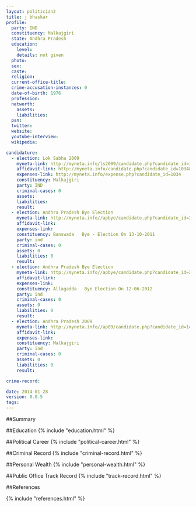```yaml
---
layout: politician2
title: j bhaskar
profile: 
  party: IND
  constituency: Malkajgiri
  state: Andhra Pradesh
  education: 
    level: 
    details: not given
  photo: 
  sex: 
  caste: 
  religion: 
  current-office-title: 
  crime-accusation-instances: 0
  date-of-birth: 1976
  profession: 
  networth: 
    assets: 
    liabilities: 
  pan: 
  twitter: 
  website: 
  youtube-interview: 
  wikipedia: 

candidature: 
  - election: Lok Sabha 2009
    myneta-link: http://myneta.info/ls2009/candidate.php?candidate_id=1034
    affidavit-link: http://myneta.info/candidate.php?candidate_id=1034&scan=original
    expenses-link: http://myneta.info/expense.php?candidate_id=1034
    constituency: Malkajgiri 
    party: IND
    criminal-cases: 0
    assets: 
    liabilities: 
    result:  
  - election: Andhra Pradesh Bye Election
    myneta-link: http://myneta.info//apbye/candidate.php?candidate_id=39
    affidavit-link: 
    expenses-link: 
    constituency: Banswada   Bye - Election On 13-10-2011 
    party: ind
    criminal-cases: 0
    assets: 0
    liabilities: 0
    result:  
  - election: Andhra Pradesh Bye Election
    myneta-link: http://myneta.info//apbye/candidate.php?candidate_id=244
    affidavit-link: 
    expenses-link: 
    constituency: Allagadda   Bye Election On 12-06-2012 
    party: ind
    criminal-cases: 0
    assets: 0
    liabilities: 0
    result:  
  - election: Andhra Pradesh 2009
    myneta-link: http://myneta.info//ap09/candidate.php?candidate_id=1447
    affidavit-link: 
    expenses-link: 
    constituency: Malkajgiri 
    party: ind
    criminal-cases: 0
    assets: 0
    liabilities: 0
    result:  

crime-record: 

date: 2014-01-28
version: 0.0.5
tags: 
---
```

##Summary


##Education
{% include "education.html" %}


##Political Career
{% include "political-career.html" %}


##Criminal Record
{% include "criminal-record.html" %}


##Personal Wealth
{% include "personal-wealth.html" %}


##Public Office Track Record
{% include "track-record.html" %}


##References


{% include "references.html" %}